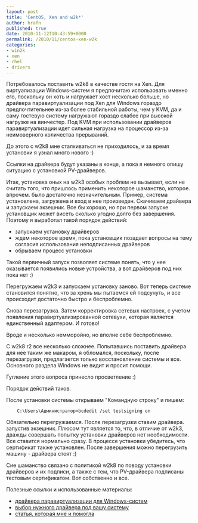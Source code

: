 ```yaml
---
layout: post
title: 'CentOS, Xen and w2k*'
author: hrafn
published: true
date: 2010-11-12T10:43:59+0000
permalink: /2010/11/centos-xen-w2k
categories:
- win2k
- xen
- rhel
- drivers
---
```


Потребовалось поставить w2k8 в качестве гостя на Xen. Для виртуализации
Windows-систем я предпочитаю использовать именно его, поскольку он хоть и
нагружает хост несколько больше, но драйвера паравиртуализации под Xen для
Windows гораздо предпочтительнее из-за более стабильной работы, чем у KVM, да
и саму гостевую систему нагружают гораздо слабее при высокой нагрузке на
винчестер. Под KVM при использовании драйверов паравиртуализации идет сильная
нагрузка на процессор из-за неимоверного количества прерываний.

<!--more-->

До этого с w2k8 мне сталкиваться не приходилось, и за время установки я узнал
много нового :)

Ссылки на драйвера будут указаны в конце, а пока я немного опишу ситуацию с
установкой PV-драйверов.

Итак, установка оных на w2k3 особых проблем не вызывает, если не считать того,
что пришлось применить некоторое шаманство, которое. впрочем. было достаточно
незначительным. Пример, система установлена, загружена и вход в нее
произведен. Скачиваем драйвера и запускаем экзешник. Все бы хорошо, но при
первом запуске установщик может висеть сколько угодно долго без завершения.
Поэтому я выработал такой порядок действий:

  * запускаем установку драйверов
  * ждем некоторое время, пока установщик позадает вопросы на тему согласия использования неподписанных драйверов
  * обрываем процесс установки

Такой первичный запуск позволяет системе понять, что у нее оказывается
появились новые устройства, а вот драйверов под них пока нет :)

Перегружаем w2k3 и запускаем установку заново. Вот теперь системе становится
понятно, что за хрень мы пытаемся ей подсунуть, и все происходит достаточно
быстро и беспроблемно.

Снова перезагрузка. Затем корректировка сетевых настроек, с учетом появления
паравиртуализированной сетевухи, которая является единственный адаптером. И
готово!

Вроде и несколько немморойно, но вполне себе беспроблемно.

С w2k8 r2 все несколько сложнее. Попытавшись поставить драйвера для нее таким
же макаром, я обломался, поскольку, после перезагрузки, предлагается только
восстановление системы и все. Основного раздела Windows не видит и просит
помощи.

Гугление этого вопроса принесло просветление :)

Порядок действий таков.

После установки системы открываем "Командную строку" и пишем:

		C:\Users\Администратор>bcdedit /set testsigning on

Обязательно перегружаемся. После перезагрузки ставим драйвера. запустив
экзешник. Плюсом тут является то, что, в отличие от w2k3, дважды совершать
попытку установки драйверов нет необходимости. Все ставится нормально сразу. В
процессе установки убедитесь, что сертификат также установлен. После
завершения можно перегрузить машину - драйвера стоят :)

Сие шаманство связано с политикой w2k8 по поводу установки драйверов и их
подписи, а также с тем, что PV-драйвера подписаны тестовым сертификатом. Вот
собственно и все.

Полезные ссылки и использованные материалы:

  * [драйвера паравиртуализации для Windows-систем](http://www.meadowcourt.org/downloads/)
  * [выбор нужного драйвера под вашу систему](http://www.jolokianetworks.com/70Knowledge/VirtualizationOpen_Source_Windows_Paravirtualization_Drivers_for_Xen/Choosing_your_GPLPV_Drivers)
  * [статья, которая мне и помогла](http://www.jolokianetworks.com/70Knowledge/Virtualization/Open_Source_Windows_Paravirtualization_Drivers_for_Xen/Installing_the_0.10.x_GPLPV_Drivers)

